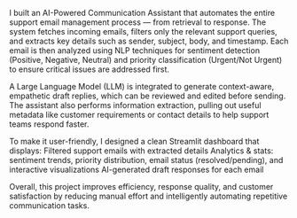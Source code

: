 I built an AI-Powered Communication Assistant that automates the entire support email management process — from retrieval to response. The system fetches incoming emails, filters only the relevant support queries, and extracts key details such as sender, subject, body, and timestamp. Each email is then analyzed using NLP techniques for sentiment detection (Positive, Negative, Neutral) and priority classification (Urgent/Not Urgent) to ensure critical issues are addressed first.

A Large Language Model (LLM) is integrated to generate context-aware, empathetic draft replies, which can be reviewed and edited before sending. The assistant also performs information extraction, pulling out useful metadata like customer requirements or contact details to help support teams respond faster.

To make it user-friendly, I designed a clean Streamlit dashboard that displays:
Filtered support emails with extracted details
Analytics & stats: sentiment trends, priority distribution, email status (resolved/pending), and interactive visualizations
AI-generated draft responses for each email

Overall, this project improves efficiency, response quality, and customer satisfaction by reducing manual effort and intelligently automating repetitive communication tasks.
